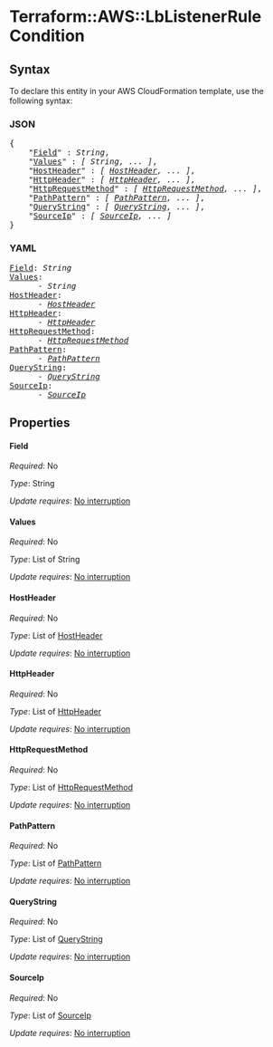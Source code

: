 # Terraform::AWS::LbListenerRule Condition

## Syntax

To declare this entity in your AWS CloudFormation template, use the following syntax:

### JSON

<pre>
{
    "<a href="#field" title="Field">Field</a>" : <i>String</i>,
    "<a href="#values" title="Values">Values</a>" : <i>[ String, ... ]</i>,
    "<a href="#hostheader" title="HostHeader">HostHeader</a>" : <i>[ <a href="condition-hostheader.md">HostHeader</a>, ... ]</i>,
    "<a href="#httpheader" title="HttpHeader">HttpHeader</a>" : <i>[ <a href="condition-httpheader.md">HttpHeader</a>, ... ]</i>,
    "<a href="#httprequestmethod" title="HttpRequestMethod">HttpRequestMethod</a>" : <i>[ <a href="condition-httprequestmethod.md">HttpRequestMethod</a>, ... ]</i>,
    "<a href="#pathpattern" title="PathPattern">PathPattern</a>" : <i>[ <a href="condition-pathpattern.md">PathPattern</a>, ... ]</i>,
    "<a href="#querystring" title="QueryString">QueryString</a>" : <i>[ <a href="condition-querystring.md">QueryString</a>, ... ]</i>,
    "<a href="#sourceip" title="SourceIp">SourceIp</a>" : <i>[ <a href="condition-sourceip.md">SourceIp</a>, ... ]</i>
}
</pre>

### YAML

<pre>
<a href="#field" title="Field">Field</a>: <i>String</i>
<a href="#values" title="Values">Values</a>: <i>
      - String</i>
<a href="#hostheader" title="HostHeader">HostHeader</a>: <i>
      - <a href="condition-hostheader.md">HostHeader</a></i>
<a href="#httpheader" title="HttpHeader">HttpHeader</a>: <i>
      - <a href="condition-httpheader.md">HttpHeader</a></i>
<a href="#httprequestmethod" title="HttpRequestMethod">HttpRequestMethod</a>: <i>
      - <a href="condition-httprequestmethod.md">HttpRequestMethod</a></i>
<a href="#pathpattern" title="PathPattern">PathPattern</a>: <i>
      - <a href="condition-pathpattern.md">PathPattern</a></i>
<a href="#querystring" title="QueryString">QueryString</a>: <i>
      - <a href="condition-querystring.md">QueryString</a></i>
<a href="#sourceip" title="SourceIp">SourceIp</a>: <i>
      - <a href="condition-sourceip.md">SourceIp</a></i>
</pre>

## Properties

#### Field

_Required_: No

_Type_: String

_Update requires_: [No interruption](https://docs.aws.amazon.com/AWSCloudFormation/latest/UserGuide/using-cfn-updating-stacks-update-behaviors.html#update-no-interrupt)

#### Values

_Required_: No

_Type_: List of String

_Update requires_: [No interruption](https://docs.aws.amazon.com/AWSCloudFormation/latest/UserGuide/using-cfn-updating-stacks-update-behaviors.html#update-no-interrupt)

#### HostHeader

_Required_: No

_Type_: List of <a href="condition-hostheader.md">HostHeader</a>

_Update requires_: [No interruption](https://docs.aws.amazon.com/AWSCloudFormation/latest/UserGuide/using-cfn-updating-stacks-update-behaviors.html#update-no-interrupt)

#### HttpHeader

_Required_: No

_Type_: List of <a href="condition-httpheader.md">HttpHeader</a>

_Update requires_: [No interruption](https://docs.aws.amazon.com/AWSCloudFormation/latest/UserGuide/using-cfn-updating-stacks-update-behaviors.html#update-no-interrupt)

#### HttpRequestMethod

_Required_: No

_Type_: List of <a href="condition-httprequestmethod.md">HttpRequestMethod</a>

_Update requires_: [No interruption](https://docs.aws.amazon.com/AWSCloudFormation/latest/UserGuide/using-cfn-updating-stacks-update-behaviors.html#update-no-interrupt)

#### PathPattern

_Required_: No

_Type_: List of <a href="condition-pathpattern.md">PathPattern</a>

_Update requires_: [No interruption](https://docs.aws.amazon.com/AWSCloudFormation/latest/UserGuide/using-cfn-updating-stacks-update-behaviors.html#update-no-interrupt)

#### QueryString

_Required_: No

_Type_: List of <a href="condition-querystring.md">QueryString</a>

_Update requires_: [No interruption](https://docs.aws.amazon.com/AWSCloudFormation/latest/UserGuide/using-cfn-updating-stacks-update-behaviors.html#update-no-interrupt)

#### SourceIp

_Required_: No

_Type_: List of <a href="condition-sourceip.md">SourceIp</a>

_Update requires_: [No interruption](https://docs.aws.amazon.com/AWSCloudFormation/latest/UserGuide/using-cfn-updating-stacks-update-behaviors.html#update-no-interrupt)

